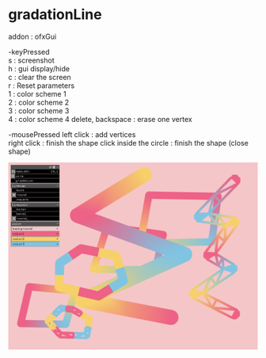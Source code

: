 # gradationLine
addon : ofxGui  
  
-keyPressed  
s : screenshot  
h : gui display/hide  
c : clear the screen  
r : Reset parameters  
1 : color scheme 1  
2 : color scheme 2  
3 : color scheme 3  
4 : color scheme 4
delete, backspace : erase one vertex  

-mousePressed
left click : add vertices  
right click : finish the shape
click inside the circle : finish the shape (close shape)
  
![](https://github.com/yuyurigi/gradationLine/blob/main/210421.png)
